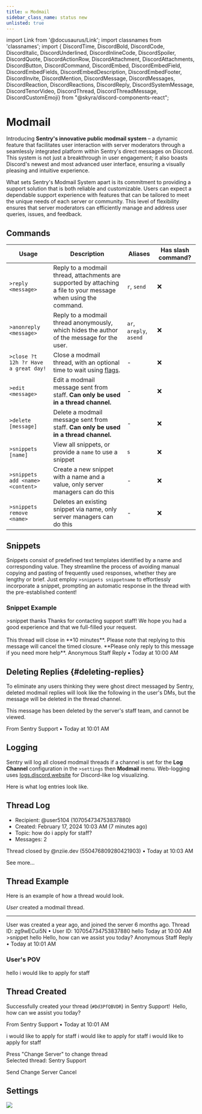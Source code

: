 ```yaml
---
title: ✉️ Modmail
sidebar_class_name: status new
unlisted: true
---
```

import Link from '@docusaurus/Link';
import classnames from 'classnames';
import { DiscordTime, DiscordBold, DiscordCode, DiscordItalic, DiscordUnderlined, DiscordInlineCode, DiscordSpoiler, DiscordQuote, DiscordActionRow, DiscordAttachment, DiscordAttachments, DiscordButton, DiscordCommand, DiscordEmbed, DiscordEmbedField, DiscordEmbedFields, DiscordEmbedDescription, DiscordEmbedFooter, DiscordInvite, DiscordMention, DiscordMessage, DiscordMessages, DiscordReaction, DiscordReactions, DiscordReply, DiscordSystemMessage, DiscordTenorVideo, DiscordThread, DiscordThreadMessage, DiscordCustomEmoji} from "@skyra/discord-components-react";

# Modmail

Introducing **Sentry's innovative public modmail system** – a dynamic feature that facilitates user interaction with server moderators through a seamlessly integrated platform within Sentry's direct messages on Discord. This system is not just a breakthrough in user engagement; it also boasts Discord's newest and most advanced user interface, ensuring a visually pleasing and intuitive experience.

What sets Sentry's Modmail System apart is its commitment to providing a support solution that is both reliable and customizable. Users can expect a dependable support experience with features that can be tailored to meet the unique needs of each server or community. This level of flexibility ensures that server moderators can efficiently manage and address user queries, issues, and feedback.

## Commands

Usage   | Description | Aliases | Has slash command?
--- | --- | --- | --- |
`>reply <message>` | Reply to a modmail thread, attachments are supported by attaching a file to your message when using the command. | `r`, `send` | ❌
`>anonreply <message>` | Reply to a modmail thread anonymously, which hides the author of the message for the user. | `ar`, `areply`, `asend` | ❌
`>close ?t 12h ?r Have a great day!` | Close a modmail thread, with an optional time to wait using [flags](/guides/flags.md). | - | ❌
`>edit <message>` | Edit a modmail message sent from staff. **Can only be used in a thread channel.** | - | ❌
`>delete [message]` | Delete a modmail message sent from staff. **Can only be used in a thread channel.** | - | ❌
`>snippets [name]` | View all snippets, or provide a `name` to use a snippet | `s` | ❌
`>snippets add <name> <content>` | Create a new snippet with a name and a value, only server managers can do this | - | ❌
`>snippets remove <name> ` | Deletes an existing snippet via name, only server managers can do this | - | ❌

## Snippets
Snippets consist of predefined text templates identified by a name and corresponding value. They streamline the process of avoiding manual copying and pasting of frequently used responses, whether they are lengthy or brief. Just employ `>snippets snippetname` to effortlessly incorporate a snippet, prompting an automatic response in the thread with the pre-established content!

### Snippet Example
<DiscordMessages>
	<DiscordMessage profile="nziie">
		&gt;snippet thanks
	</DiscordMessage>
  <DiscordMessage profile="sentry">
    <DiscordEmbed slot="embeds" color="#5865f2" author-name="vNziie-- (@nziie.dev)" author-image="https://r.nziie.xyz/logo" footer-text="Anonymous Staff Reply">
      <DiscordEmbedDescription slot="description">
        Thanks for contacting support staff! We hope you had a good experience and that we full-filled your request.<br/><br/>This thread will close in **10 minutes**. Please note that replying to this message will cancel the timed closure. **Please only reply to this message if you need more help**.
      </DiscordEmbedDescription>
    <DiscordEmbedFooter slot="footer">
    Anonymous Staff Reply • Today at 10:00 AM
    </DiscordEmbedFooter>
    </DiscordEmbed>
  </DiscordMessage>
</DiscordMessages>

## Deleting Replies {#deleting-replies}
To eliminate any users thinking they were ghost direct messaged by Sentry, deleted modmail replies will look like the following in the user's DMs, but the message will be deleted in the thread channel.

<DiscordMessages>
<DiscordMessage profile="sentry">
  <DiscordEmbed slot="embeds" color="#2ecc71" author-name="Anonymous Reply" author-image="https://cdn.discordapp.com/embed/avatars/0.png" footer-text="Anonymous Staff Reply">
  <DiscordEmbedDescription slot="description"><DiscordItalic>This message has been deleted by the server's staff team, and cannot be viewed.</DiscordItalic></DiscordEmbedDescription>
  <DiscordEmbedFooter slot="footer" footer-image="https://r.nziie.xyz/sentry-logo">
  <p style={{'padding-top': '20px'}}>From Sentry Support • Today at 10:01 AM</p>
  </DiscordEmbedFooter>
  </DiscordEmbed>
  </DiscordMessage>
</DiscordMessages>

## Logging
Sentry will log all closed modmail threads if a channel is set for the **Log Channel** configuration in the `>settings` then **Modmail** menu. Web-logging uses [logs.discord.website](https://logs.discord.website) for Discord-like log visualizing.

Here is what log entries look like.

<DiscordMessages>
  <DiscordMessage profile="sentry">
    <DiscordEmbed slot="embeds" color="#5865f2">
      <DiscordEmbedDescription slot="description">
        <h2>Thread Log</h2>
        <ul style={{ paddingInlineStart: '15px', marginBlockStart: '0.5em'}}>
				  <li>
					<div>
					<span></span>
					</div>
					<div>Recipient: <DiscordBold>@user5104</DiscordBold> (107054734753837880)</div>
					</li>
				  <li>
					<div>
					<span></span>
					</div>
					<div>Created: <DiscordTime>February 17, 2024 10:03 AM</DiscordTime> (<DiscordTime>7 minutes ago</DiscordTime>)</div>
					</li>
				  <li>
					<div>
					<span></span>
					</div>
					<div>Topic: how do i apply for staff?</div>
					</li>
				  <li>
					<div>
					<span></span>
					</div>
					<div>Messages: <DiscordBold>2</DiscordBold></div>
					</li>
				</ul>
      </DiscordEmbedDescription>
    <DiscordEmbedFooter slot="footer" footer-image="https://r.nziie.xyz/logo">
    <p style={{'padding-top': '20px'}}> Thread closed by @nziie.dev (550476809280421903) • Today at 10:03 AM</p>
    </DiscordEmbedFooter>
    </DiscordEmbed>
      <DiscordAttachments slot="components">
        <DiscordActionRow>
          <DiscordButton url="https://logs.discord.website/logs/Z3zKzD4K2AkGJo3cis82rX">
            See more...
          </DiscordButton>
        </DiscordActionRow>
      </DiscordAttachments>
  </DiscordMessage>
</DiscordMessages>

## Thread Example

Here is an example of how a thread would look.

<DiscordMessages>
	<DiscordSystemMessage type="thread">
	<i>User</i> created a modmail thread.
  </DiscordSystemMessage>
  <hr/>
  <DiscordMessage profile="sentry">
    <DiscordEmbed slot="embeds" color="#5865f2" author-name="Created by @user50131" author-image="https://cdn.discordapp.com/embed/avatars/2.png" thumbnail="https://cdn.discordapp.com/embed/avatars/2.png" footer-text="Anonymous Staff Reply">
      <DiscordEmbedDescription slot="description">
        <DiscordMention>User</DiscordMention> was created <DiscordTime>a year ago</DiscordTime>, and joined the server <DiscordTime>6 months ago</DiscordTime>.
      </DiscordEmbedDescription>
    <DiscordEmbedFooter slot="footer">
    Thread ID: zg9wECui5N • User ID: 107054734753837880
    </DiscordEmbedFooter>
    </DiscordEmbed>
        <DiscordEmbed slot="embeds" color="#F1C40F" author-name="Reply @user50131" author-image="https://cdn.discordapp.com/embed/avatars/2.png" footer-text="Anonymous Staff Reply">
      <DiscordEmbedDescription slot="description">hello</DiscordEmbedDescription>
    <DiscordEmbedFooter slot="footer">
    Today at 10:00 AM
    </DiscordEmbedFooter>
    </DiscordEmbed>
  </DiscordMessage>
	<DiscordMessage profile="nziie">
		&gt;snippet hello
	</DiscordMessage>
  <DiscordMessage profile="sentry">
    <DiscordEmbed slot="embeds" color="#2ecc71" author-name="vNziie-- (@nziie.dev)" author-image="https://r.nziie.xyz/logo" footer-text="Anonymous Staff Reply">
      <DiscordEmbedDescription slot="description">Hello, how can we assist you today?</DiscordEmbedDescription>
    <DiscordEmbedFooter slot="footer">
    Anonymous Staff Reply • Today at 10:01 AM
    </DiscordEmbedFooter>
    </DiscordEmbed>
  </DiscordMessage>
</DiscordMessages>

### User's POV

<DiscordMessages>
<DiscordMessage profile="user">
hello
</DiscordMessage>
<DiscordMessage profile="sentry">
  <DiscordReply slot="reply" profile="user">
  i would like to apply for staff
  </DiscordReply>
      <DiscordEmbed slot="embeds" color="#2ecc71">
      <DiscordEmbedDescription slot="description"><h2><DiscordCustomEmoji name="check" url="/img/check.png" /> Thread Created</h2><DiscordQuote>Successfully created your thread (<code>#Dd3PfQBVDR</code>) in <DiscordBold>Sentry Support!</DiscordBold></DiscordQuote></DiscordEmbedDescription>
    <DiscordEmbedFooter slot="footer">
    <!-- Fix no bottom of embed -->
    <span>‎</span>
    </DiscordEmbedFooter>
    </DiscordEmbed>
</DiscordMessage>
<DiscordMessage profile="sentry">
  <DiscordEmbed slot="embeds" color="#2ecc71" author-name="Anonymous Reply" author-image="https://cdn.discordapp.com/embed/avatars/0.png" footer-text="Anonymous Staff Reply">
    <DiscordEmbedDescription slot="description">Hello, how can we assist you today?</DiscordEmbedDescription>
  <DiscordEmbedFooter slot="footer" footer-image="https://r.nziie.xyz/sentry-logo">
  <p style={{'padding-top': '20px'}}>From Sentry Support • Today at 10:01 AM</p>
  </DiscordEmbedFooter>
  </DiscordEmbed>
  </DiscordMessage>
<DiscordMessage profile="user">
i would like to apply for staff
</DiscordMessage>
<DiscordMessage profile="sentry">
  <DiscordReply slot="reply" profile="user">
    i would like to apply for staff
  </DiscordReply>
      <DiscordEmbed slot="embeds" color="#5865f2" author-name="Are you sure you'd like to send?">
      <DiscordEmbedDescription slot="description"><DiscordQuote>i would like to apply for staff</DiscordQuote></DiscordEmbedDescription>
    <DiscordEmbedFooter slot="footer" footer-image="https://r.nziie.xyz/sentry-logo">
    <p style={{'padding-top': '20px'}}>Press "Change Server" to change thread<br/>Selected thread: Sentry Support</p>
    </DiscordEmbedFooter>
    </DiscordEmbed>
  <DiscordAttachments slot="components">
    <DiscordActionRow>
      <DiscordButton type="success">Send</DiscordButton>
      <DiscordButton type="primary">Change Server</DiscordButton>
      <DiscordButton type="destructive">Cancel</DiscordButton>
    </DiscordActionRow>
  </DiscordAttachments>
</DiscordMessage>
</DiscordMessages>

## Settings
![](https://cdn.nziie.xyz/u/files/NrDQy8A0Qr8m)